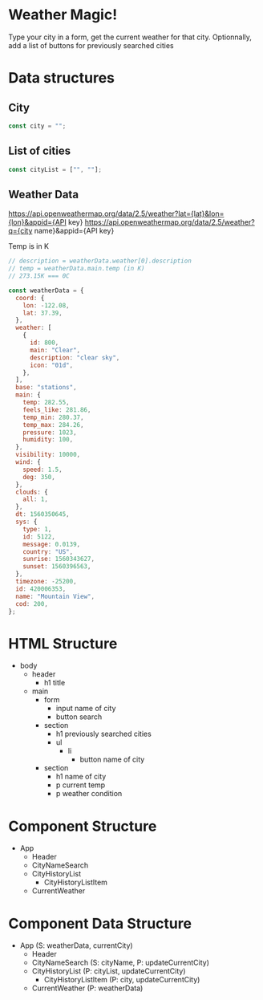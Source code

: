 # Weather Magic!

Type your city in a form, get the current weather for that city. Optionnally, add a list of buttons for previously searched cities

# Data structures

## City

```jsx
const city = "";
```

## List of cities

```jsx
const cityList = ["", ""];
```

## Weather Data

https://api.openweathermap.org/data/2.5/weather?lat={lat}&lon={lon}&appid={API key}
https://api.openweathermap.org/data/2.5/weather?q={city name}&appid={API key}

Temp is in K

```jsx
// description = weatherData.weather[0].description
// temp = weatherData.main.temp (in K)
// 273.15K === 0C

const weatherData = {
  coord: {
    lon: -122.08,
    lat: 37.39,
  },
  weather: [
    {
      id: 800,
      main: "Clear",
      description: "clear sky",
      icon: "01d",
    },
  ],
  base: "stations",
  main: {
    temp: 282.55,
    feels_like: 281.86,
    temp_min: 280.37,
    temp_max: 284.26,
    pressure: 1023,
    humidity: 100,
  },
  visibility: 10000,
  wind: {
    speed: 1.5,
    deg: 350,
  },
  clouds: {
    all: 1,
  },
  dt: 1560350645,
  sys: {
    type: 1,
    id: 5122,
    message: 0.0139,
    country: "US",
    sunrise: 1560343627,
    sunset: 1560396563,
  },
  timezone: -25200,
  id: 420006353,
  name: "Mountain View",
  cod: 200,
};
```

# HTML Structure

- body
  - header
    - h1 title
  - main
    - form
      - input name of city
      - button search
    - section
      - h1 previously searched cities
      - ul
        - li
          - button name of city
    - section
      - h1 name of city
      - p current temp
      - p weather condition

# Component Structure

- App
  - Header
  - CityNameSearch
  - CityHistoryList
    - CityHistoryListItem
  - CurrentWeather

# Component Data Structure

- App (S: weatherData, currentCity)
  - Header
  - CityNameSearch (S: cityName, P: updateCurrentCity)
  - CityHistoryList (P: cityList, updateCurrentCity)
    - CityHistoryListItem (P: city, updateCurrentCity)
  - CurrentWeather (P: weatherData)
